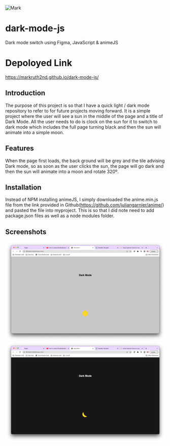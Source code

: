 ![Mark](https://img.shields.io/badge/Mark-Contributed-blueviolet)

# dark-mode-js
Dark mode switch using Figma, JavaScript & animeJS

# Depoloyed Link
https://markruth2nd.github.io/dark-mode-js/


## Introduction

The purpose of this project is so that I have a quick light / dark mode repository to refer to for future projects moving forward. It is a simple project where the user will see a sun in the middle of the page and a title of Dark Mode. All the user needs to do is clock on the sun for it to switch to dark mode which includes the full page turning black and then the sun will animate into a simple moon.

## Features

When the page first loads, the back ground will be grey and the tile advising Dark mode, so as soon as the user clicks the sun, the page will go dark and then the sun will animate into a moon and rotate 320º.

## Installation

Instead of NPM installing animeJS, I simply downloaded the anime.min.js file from the link provided in Github(https://github.com/juliangarnier/anime/) and pasted the file into myproject. This is so that I did note need to add package.json files as well as a node modules folder.

## Screenshots
![Lightmode ](./images/Lightmode_before_click.png)
![Darkmode ](./images/Darkmore_after_click.png)